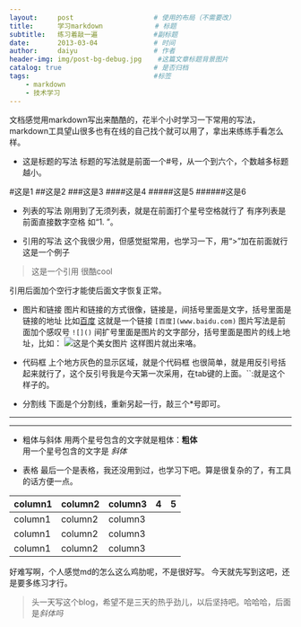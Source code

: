 ```yaml
---
layout:     post                    # 使用的布局（不需要改）
title:      学习markdown             # 标题 
subtitle:   练习着敲一遍              #副标题
date:       2013-03-04              # 时间
author:     daiyu                   # 作者
header-img: img/post-bg-debug.jpg    #这篇文章标题背景图片
catalog: true                       # 是否归档
tags:                               #标签
    - markdown   
    - 技术学习
---
```


文档感觉用markdown写出来酷酷的，花半个小时学习一下常用的写法，markdown工具望山很多也有在线的自己找个就可以用了，拿出来练练手看怎么样。

* 这是标题的写法
标题的写法就是前面一个#号，从一个到六个，个数越多标题越小。

#这是1
##这是2
###这是3
####这是4
#####这是5
######这是6

* 列表的写法
刚用到了无须列表，就是在前面打个星号空格就行了  有序列表是前面直接数字空格 如“1. ”。

* 引用的写法
这个我很少用，但感觉挺常用，也学习一下，用“>”加在前面就行
这是一个例子
>这是一个引用
很酷cool

引用后面加个空行才能使后面文字恢复正常。

* 图片和链接
图片和链接的方式很像，链接是[]()，间括号里面是文字，括号里面是链接的地址
比如[百度](http://www.baidu.com)  这就是一个链接
`[百度](www.baidu.com)`
图片写法是前面加个感叹号
`![]()`
间扩号里面是图片的文字部分，括号里面是图片的线上地址，比如：
![这是个美女图片](https://ws1.sinaimg.cn/large/006tKfTcly1fp15fh7l9zj305k08c74f.jpg)
这样图片就出来咯。

* 代码框
上个地方灰色的显示区域，就是个代码框 也很简单，就是用反引号括起来就行了，这个反引号我是今天第一次采用，在tab键的上面。``:就是这个样子的。

* 分割线
下面是个分割线，重新另起一行，敲三个*号即可。
***
***

* 粗体与斜体
用两个星号包含的文字就是粗体：**粗体**  
用一个星号包含的文字是 *斜体*


* 表格
最后一个是表格，我还没用到过，也学习下吧。算是很复杂的了，有工具的话方便一点。

column1 | column2 | column3 |  4  |  5  | 
------- | ------- | ------- | --- | --- |
column1 | column2 | column3 
column1 | column2 | column3  
column1 | column2 | column3  

好难写啊，个人感觉md的怎么这么鸡肋呢，不是很好写。
今天就先写到这吧，还是要多练习才行。
>头一天写这个blog，希望不是三天的热乎劲儿，以后坚持吧。哈哈哈，后面是*斜体吗*



